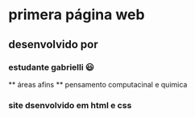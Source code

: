 # primera página web
## desenvolvido por
### estudante gabrielli :smiley:
** áreas afins **
 pensamento computacinal e quimica 
### site dsenvolvido em html e css
